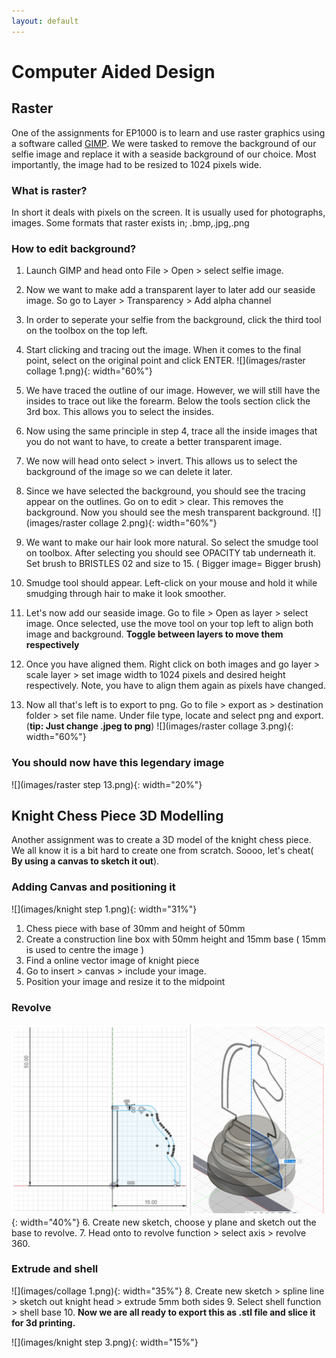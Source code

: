 ```yaml
---
layout: default
---
```


# Computer Aided Design

## Raster
One of the assignments for EP1000 is to learn and use raster graphics using a software called [GIMP](https://www.gimp.org/). We were tasked to remove the background of our selfie image and replace it with a seaside background of our choice. Most importantly, the image had to be resized to 1024 pixels wide.

### What is raster?
In short it deals with pixels on the screen. It is usually used for photographs, images. Some formats that raster exists in; .bmp,.jpg,.png

### How to edit background?
1. Launch GIMP and head onto File > Open > select selfie image.
2. Now we want to make add a transparent layer to later add our seaside image. So go to Layer > Transparency > Add alpha channel
3. In order to seperate your selfie from the background, click the third tool on the toolbox on the top left.
4. Start clicking and tracing out the image. When it comes to the final point, select on the original point and click ENTER.
![](images/raster collage 1.png){: width="60%"}

5. We have traced the outline of our image. However, we will still have the insides to trace out like the forearm. Below the tools section click the 3rd box. This allows you to select the insides.
6. Now using the same principle in step 4, trace all the inside images that you do not want to have, to create a better transparent image.
7. We now will head onto select > invert. This allows us to select the background of the image so we can delete it later.
8. Since we have selected the background, you should see the tracing appear on the outlines. Go on to edit > clear. This removes the background. Now you should see the mesh transparent background.
![](images/raster collage 2.png){: width="60%"}

9. We want to make our hair look more natural. So select the smudge tool on toolbox. After selecting you should see OPACITY tab underneath it. Set brush to BRISTLES 02 and size to 15. ( Bigger image= Bigger brush)
10. Smudge tool should appear. Left-click on your mouse and hold it while smudging through hair to make it look smoother.
11. Let's now add our seaside image. Go to file > Open as layer > select image. Once selected, use the move tool on your top left to align both image and background. **Toggle between layers to move them respectively**
12. Once you have aligned them. Right click on both images and go layer > scale layer > set image width to 1024 pixels and desired height respectively. Note, you have to align them again as pixels have changed.
13. Now all that's left is to export to png. Go to file > export as > destination folder > set file name. Under file type, locate and select png and export. (**tip: Just change .jpeg to png**)
![](images/raster collage 3.png){: width="60%"}
### You should now have this legendary image
![](images/raster step 13.png){: width="20%"}


## Knight Chess Piece 3D Modelling
Another assignment was to create a 3D model of the knight chess piece. We all know it is a bit hard to create one from scratch. Soooo, let's cheat( **By using a canvas to sketch it out**).

### Adding Canvas and positioning it
![](images/knight step 1.png){: width="31%"}
1. Chess piece with base of 30mm and height of 50mm
2. Create a construction line box with 50mm height and 15mm base ( 15mm is used to centre the image )
3. Find a online vector image of knight piece
4. Go to insert > canvas > include your image.
5. Position your image and resize it to the midpoint

### Revolve
![](images/collage.png){: width="40%"}
6. Create new sketch, choose y plane and sketch out the base to revolve.
7. Head onto to revolve function > select axis > revolve 360.

### Extrude and shell
![](images/collage 1.png){: width="35%"}
8. Create new sketch > spline line > sketch out knight head > extrude 5mm both sides
9. Select shell function > shell base
10. **Now we are all ready to export this as .stl file and slice it for 3d printing.**

![](images/knight step 3.png){: width="15%"}
